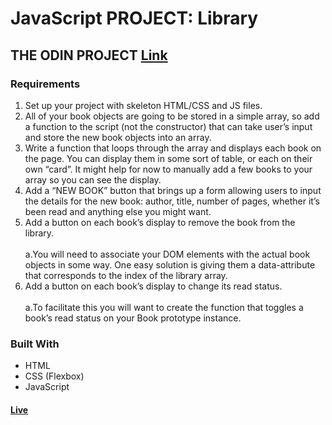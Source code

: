 # JavaScript PROJECT: Library
## THE ODIN PROJECT [Link](https://www.theodinproject.com/lessons/node-path-javascript-library)<br>
### Requirements
1. Set up your project with skeleton HTML/CSS and JS files.<br>
2. All of your book objects are going to be stored in a simple array, so add a function to the script (not the constructor) that can take user’s input and store the new book objects into an array.<br>
3. Write a function that loops through the array and displays each book on the page. You can display them in some sort of table, or each on their own “card”. It might help for now to manually add a few books to your array so you can see the display.<br>
4. Add a “NEW BOOK” button that brings up a form allowing users to input the details for the new book: author, title, number of pages, whether it’s been read and anything else you might want.<br>
5. Add a button on each book’s display to remove the book from the library.<br><br>
    a.You will need to associate your DOM elements with the actual book objects in some way. One easy solution is giving them a data-attribute that corresponds to the index of the library array.<br>
6. Add a button on each book’s display to change its read status.<br><br>
    a.To facilitate this you will want to create the function that toggles a book’s read status on your Book prototype instance.
### Built With
- HTML <br>
- CSS (Flexbox) <br>
- JavaScript<br>

#### [Live](https://artanmerko.github.io/library/)
